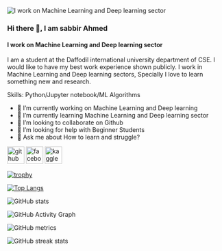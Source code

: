 ![I work on Machine Learning and Deep learning sector](https://scontent.fdac135-1.fna.fbcdn.net/v/t1.6435-9/98456259_1369201869931577_8470183344645079040_n.jpg?_nc_cat=101&ccb=1-7&_nc_sid=19026a&_nc_eui2=AeHTfKHiQIxxsvQRq0Y6c-L2h8ees1obFO-Hx56zWhsU7zLbojs1FXv5bIxJZ22KhebSSRiA-KwsLK8E9y1ak_uB&_nc_ohc=0GY4iq1Q3BIAX_57GZe&_nc_ht=scontent.fdac135-1.fna&oh=00_AfCiC9mwcD6oiDffsHgbNcLAGKJwN4oZuDs6BZXz8JbcSg&oe=64E0D4EC)

### Hi there 👋, I am sabbir Ahmed
#### I work on Machine Learning and Deep learning sector

I am a student at the Daffodil international university department of CSE. I would like to have my best work experience shown publicly. I work in Machine Learning and Deep learning sectors, Specially I love to learn something new and research.

Skills: Python/Jupyter notebook/ML Algorithms 

- 🔭 I’m currently working on Machine Learning and Deep learning  
- 🌱 I’m currently learning Machine Learning and Deep learning sector 
- 👯 I’m looking to collaborate on Github 
- 🤔 I’m looking for help with Beginner Students  
- 💬 Ask me about How to learn and struggle? 


[<img src='https://cdn.jsdelivr.net/npm/simple-icons@3.0.1/icons/github.svg' alt='github' height='40'>](https://github.com/Sabbir-zax)  [<img src='https://cdn.jsdelivr.net/npm/simple-icons@3.0.1/icons/facebook.svg' alt='facebook' height='40'>](https://www.facebook.com/sabbir4183)  [<img src='https://cdn.jsdelivr.net/npm/simple-icons@3.0.1/icons/kaggle.svg' alt='kaggle' height='40'>](https://www.kaggle.com/sabbir1234)  

[![trophy](https://github-profile-trophy.vercel.app/?username=Sabbir-zax)](https://github.com/ryo-ma/github-profile-trophy)

[![Top Langs](https://github-readme-stats.vercel.app/api/top-langs/?username=Sabbir-zax)](https://github.com/anuraghazra/github-readme-stats)

![GitHub stats](https://github-readme-stats.vercel.app/api?username=Sabbir-zax&show_icons=true)  

![GitHub Activity Graph](https://activity-graph.herokuapp.com/graph?username=Sabbir-zax)  

![GitHub metrics](https://metrics.lecoq.io/Sabbir-zax)  

![GitHub streak stats](https://streak-stats.demolab.com/?user=Sabbir-zax)  


